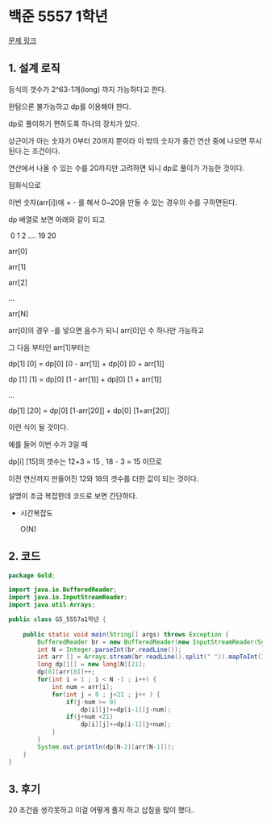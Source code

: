 # 백준 5557 1학년

[문제 링크](https://www.acmicpc.net/problem/5557)

## 1. 설계 로직

등식의 갯수가 2^63-1개(long) 까지 가능하다고 한다.

완탐으론 불가능하고 dp를 이용해야 한다.

 

dp로 풀이하기 편하도록 하나의 장치가 있다.

상근이가 아는 숫자가 0부터 20까지 뿐이라 이 밖의 숫자가 중간 연산 중에 나오면 무시된다.는 조건이다.

 

연산에서 나올 수 있는 수를 20까지만 고려하면 되니 dp로 풀이가 가능한 것이다.

 

점화식으로

이번 숫자(arr[i])에 + - 를 해서 0~20을 만들 수 있는 경우의 수를 구하면된다.

dp 배열로 보면 아래와 같이 되고

​    0 1 2 .... 19 20

arr[0]

arr[1]

arr[2]

...

arr[N]

 

arr[0]의 경우 -를 넣으면 음수가 되니 arr[0]인 수 하나만 가능하고

 

그 다음 부터인 arr[1]부터는

dp[1] [0] = dp[0] [0 - arr[1]] + dp[0] [0 + arr[1]]

dp [1] [1] = dp[0] [1 - arr[1]] + dp[0] [1 + arr[1]]

...

dp[1] [20] = dp[0] [1-arr[20]] + dp[0] [1+arr[20]]

이런 식이 될 것이다.

 

예를 들어 이번 수가 3일 때

dp[i] [15]의 갯수는 12+3 = 15 , 18 - 3 = 15 이므로

이전 연산까지 만들어진 12와 18의 갯수를 더한 값이 되는 것이다.

 

설명이 조금 복잡한데 코드로 보면 간단하다.

- 시간복잡도

  O(N) 

## 2. 코드


```java
package Gold;

import java.io.BufferedReader;
import java.io.InputStreamReader;
import java.util.Arrays;

public class G5_5557a1학년 {
	
	public static void main(String[] args) throws Exception {
		BufferedReader br = new BufferedReader(new InputStreamReader(System.in));
		int N = Integer.parseInt(br.readLine());
		int arr [] = Arrays.stream(br.readLine().split(" ")).mapToInt(Integer::parseInt).toArray();
		long dp[][] = new long[N][21];
		dp[0][arr[0]]++;
		for(int i = 1 ; i < N -1 ; i++) {
			int num = arr[i];
			for(int j = 0 ; j<21 ; j++ ) {
				if(j-num >= 0)
					dp[i][j]+=dp[i-1][j-num];
				if(j+num <21)
					dp[i][j]+=dp[i-1][j+num];
			}
		}
		System.out.println(dp[N-2][arr[N-1]]);
	}
}
```




## 3. 후기

20 조건을 생각못하고 이걸 어떻게 풀지 하고 삽질을 많이 했다..
